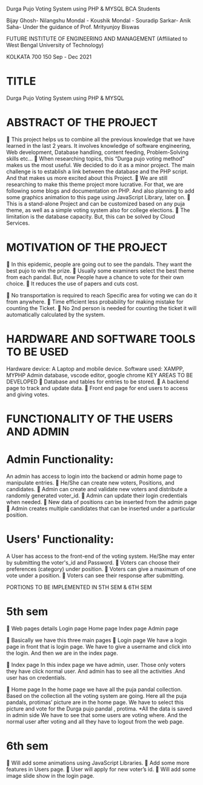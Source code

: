 
Durga Pujo Voting System using PHP & MYSQL
BCA Students

Bijay Ghosh- 
Nilangshu Mondal -
Koushik Mondal -
Souradip Sarkar- 
Anik Saha- 
Under the guidance of
Prof. Mrityunjoy Biswas

FUTURE INSTITUTE OF ENGINEERING AND MANAGEMENT
(Affiliated to West Bengal University of Technology)

KOLKATA 700 150
Sep - Dec 2021

# TITLE
Durga Pujo Voting System using PHP & MYSQL

# ABSTRACT OF THE PROJECT

 This project helps us to combine all the previous knowledge that we have
learned in the last 2 years. It involves knowledge of software engineering,
Web development, Database handling, content feeding, Problem-Solving
skills etc...
 When researching topics, this “Durga pujo voting method” makes us the
most useful. We decided to do it as a minor project. The main challenge is
to establish a link between the database and the PHP script. And that
makes us more excited about this Project.
 We are still researching to make this theme project more lucrative. For
that, we are following some blogs and documentation on PHP. And also
planning to add some graphics animation to this page using JavaScript
Library, later on.
 This is a stand-alone Project and can be customized based on any puja
theme, as well as a simple voting system also for college elections.
 The limitation is the database capacity. But, this can be solved by Cloud
Services.

# MOTIVATION OF THE PROJECT
 In this epidemic, people are going out to see the pandals. They want the
best pujo to win the prize.
 Usually some examiners select the best theme from each pandal. But, now
People have a chance to vote for their own choice.
 It reduces the use of papers and cuts cost.

 No transportation is required to reach Specific area for voting we can do it
from anywhere.
 Time efficient less probability for making mistake for counting the Ticket.
 No 2nd person is needed for counting the ticket it will automatically
calculated by the system.

# HARDWARE AND SOFTWARE TOOLS TO BE USED

Hardware device: A Laptop and mobile device.
Software used: XAMPP, MYPHP Admin database, vscode editor, google chrome
KEY AREAS TO BE DEVELOPED
 Database and tables for entries to be stored.
 A backend page to track and update data.
 Front end page for end users to access and giving votes.

# FUNCTIONALITY OF THE USERS AND ADMIN


#  Admin Functionality:
An admin has access to login into the backend or admin home page to manipulate
entries.
 He/She can create new voters, Positions, and candidates.
 Admin can create and validate new voters and distribute a randomly
generated voter_id.
 Admin can update their login credentials when needed.
 New data of positions can be inserted from the admin page
 Admin creates multiple candidates that can be inserted under a particular
position.
#  Users' Functionality:
A User has access to the front-end of the voting system.
He/She may enter by submitting the voter's_id and Password.
 Voters can choose their preferences (category) under position.
 Voters can give a maximum of one vote under a position.
 Voters can see their response after submitting.


PORTIONS TO BE IMPLEMENTED IN 5TH SEM & 6TH SEM
# 5th sem
 Web pages details
  Login page
  Home page
  Index page
  Admin page

 Basically we have this three main pages
 Login page
We have a login page in front that is login page. We have to give a username and click
into the login. And then we are in the index page.

 Index page
In this index page we have admin, user. Those only voters they have click normal user.
And admin has to see all the activities .And user has on credentials.

 Home page
In the home page we have all the puja pandal collection. Based on the collection all the
voting system are going. Here all the puja pandals, protimas’ picture are in the home
page. We have to select this picture and vote for the Durga pujo pandal , protima.
*All the data is saved in admin side
We have to see that some users are voting where.
And the normal user after voting and all they have to logout from the web page.
# 6th sem
 Will add some animations using JavaScript Libraries.
 Add some more features in Users page.
 User will apply for new voter’s id.
 Will add some image slide show in the login page.




